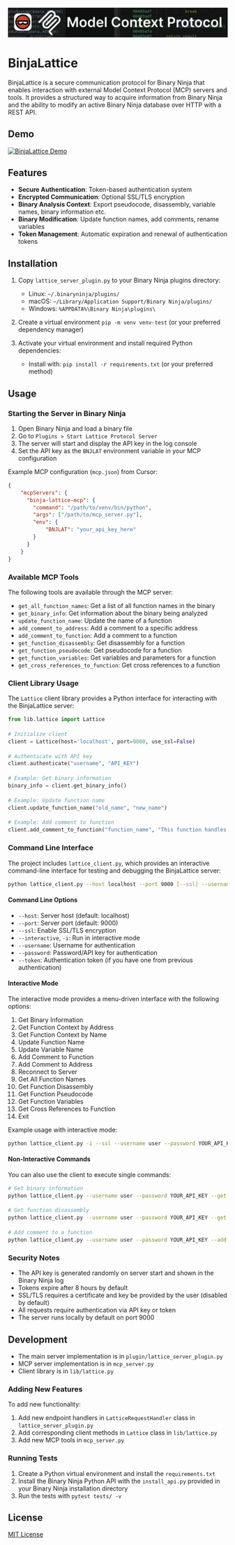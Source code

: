 ![BinjaLattice Logo](img/lattice-logo.png)

# BinjaLattice

BinjaLattice is a secure communication protocol for Binary Ninja that enables interaction with external Model Context Protocol (MCP) servers and tools. It provides a structured way to acquire information from Binary Ninja and the ability to modify an active Binary Ninja database over HTTP with a REST API.

## Demo

[![BinjaLattice Demo](https://img.youtube.com/vi/xfDRVn0VIA0/0.jpg)](https://www.youtube.com/watch?v=xfDRVn0VIA0)

## Features

- **Secure Authentication**: Token-based authentication system
- **Encrypted Communication**: Optional SSL/TLS encryption
- **Binary Analysis Context**: Export pseudocode, disassembly, variable names, binary information etc.
- **Binary Modification**: Update function names, add comments, rename variables
- **Token Management**: Automatic expiration and renewal of authentication tokens

## Installation

1. Copy `lattice_server_plugin.py` to your Binary Ninja plugins directory:
   - Linux: `~/.binaryninja/plugins/`
   - macOS: `~/Library/Application Support/Binary Ninja/plugins/`
   - Windows: `%APPDATA%\Binary Ninja\plugins\`

2. Create a virtual environment `pip -m venv venv-test` (or your preferred dependency manager)

3. Activate your virtual environment and install required Python dependencies:
   - Install with: `pip install -r requirements.txt` (or your preferred method)

## Usage

### Starting the Server in Binary Ninja

1. Open Binary Ninja and load a binary file
2. Go to `Plugins > Start Lattice Protocol Server`
3. The server will start and display the API key in the log console
4. Set the API key as the `BNJLAT` environment variable in your MCP configuration

Example MCP configuration (`mcp.json`) from Cursor:
```json
{
    "mcpServers": {
      "binja-lattice-mcp": {
        "command": "/path/to/venv/bin/python",
        "args": ["/path/to/mcp_server.py"],
        "env": {
            "BNJLAT": "your_api_key_here"
        }
      }
    }
}
```

### Available MCP Tools

The following tools are available through the MCP server:

- `get_all_function_names`: Get a list of all function names in the binary
- `get_binary_info`: Get information about the binary being analyzed
- `update_function_name`: Update the name of a function
- `add_comment_to_address`: Add a comment to a specific address
- `add_comment_to_function`: Add a comment to a function
- `get_function_disassembly`: Get disassembly for a function
- `get_function_pseudocode`: Get pseudocode for a function
- `get_function_variables`: Get variables and parameters for a function
- `get_cross_references_to_function`: Get cross references to a function

### Client Library Usage

The `Lattice` client library provides a Python interface for interacting with the BinjaLattice server:

```python
from lib.lattice import Lattice

# Initialize client
client = Lattice(host='localhost', port=9000, use_ssl=False)

# Authenticate with API key
client.authenticate("username", "API_KEY")

# Example: Get binary information
binary_info = client.get_binary_info()

# Example: Update function name
client.update_function_name("old_name", "new_name")

# Example: Add comment to function
client.add_comment_to_function("function_name", "This function handles authentication")
```

### Command Line Interface

The project includes `lattice_client.py`, which provides an interactive command-line interface for testing and debugging the BinjaLattice server:

```bash
python lattice_client.py --host localhost --port 9000 [--ssl] --username user --password YOUR_API_KEY
```

#### Command Line Options

- `--host`: Server host (default: localhost)
- `--port`: Server port (default: 9000)
- `--ssl`: Enable SSL/TLS encryption
- `--interactive`, `-i`: Run in interactive mode
- `--username`: Username for authentication
- `--password`: Password/API key for authentication
- `--token`: Authentication token (if you have one from previous authentication)

#### Interactive Mode

The interactive mode provides a menu-driven interface with the following options:

1. Get Binary Information
2. Get Function Context by Address
3. Get Function Context by Name
4. Update Function Name
5. Update Variable Name
6. Add Comment to Function
7. Add Comment to Address
8. Reconnect to Server
9. Get All Function Names
10. Get Function Disassembly
11. Get Function Pseudocode
12. Get Function Variables
13. Get Cross References to Function
14. Exit

Example usage with interactive mode:

```bash
python lattice_client.py -i --ssl --username user --password YOUR_API_KEY
```

#### Non-Interactive Commands

You can also use the client to execute single commands:

```bash
# Get binary information
python lattice_client.py --username user --password YOUR_API_KEY --get-binary-info

# Get function disassembly
python lattice_client.py --username user --password YOUR_API_KEY --get-function-disassembly "main"

# Add comment to a function
python lattice_client.py --username user --password YOUR_API_KEY --add-comment-to-function "main" "Entry point of the program"
```

### Security Notes

- The API key is generated randomly on server start and shown in the Binary Ninja log
- Tokens expire after 8 hours by default
- SSL/TLS requires a certificate and key be provided by the user (disabled by default)
- All requests require authentication via API key or token
- The server runs locally by default on port 9000

## Development

- The main server implementation is in `plugin/lattice_server_plugin.py`
- MCP server implementation is in `mcp_server.py`
- Client library is in `lib/lattice.py`

### Adding New Features

To add new functionality:

1. Add new endpoint handlers in `LatticeRequestHandler` class in `lattice_server_plugin.py`
2. Add corresponding client methods in `Lattice` class in `lib/lattice.py`
3. Add new MCP tools in `mcp_server.py`

### Running Tests

1. Create a Python virtual environment and install the `requirements.txt`
2. Install the Binary Ninja Python API with the `install_api.py` provided in your Binary Ninja installation directory
3. Run the tests with `pytest tests/ -v`

## License

[MIT License](LICENSE) 
